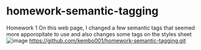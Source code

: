 # homework-semantic-tagging
Homework 1
On this web page, I changed a few semantic tags that seemed more apporopitate to use and also changes some tags on the styles sheet 
![image](https://user-images.githubusercontent.com/47574348/132927387-fa9f0232-9b0f-49af-bdb9-e90ba0f7387f.png)
https://github.com/kembo001/homework-semantic-tagging.git
